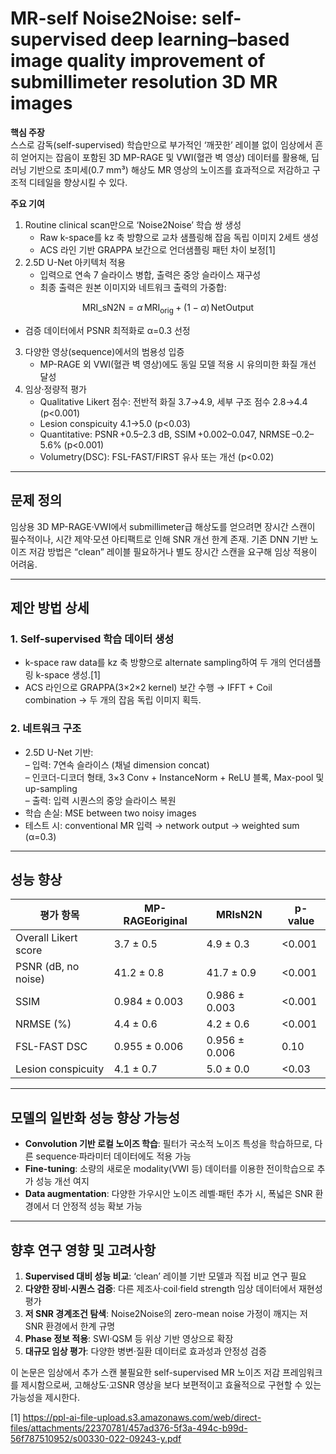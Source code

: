 # MR-self Noise2Noise: self-supervised deep learning–based image quality improvement of submillimeter resolution 3D MR images

**핵심 주장**  
스스로 감독(self-supervised) 학습만으로 부가적인 ‘깨끗한’ 레이블 없이 임상에서 흔히 얻어지는 잡음이 포함된 3D MP-RAGE 및 VWI(혈관 벽 영상) 데이터를 활용해, 딥러닝 기반으로 초미세(0.7 mm³) 해상도 MR 영상의 노이즈를 효과적으로 저감하고 구조적 디테일을 향상시킬 수 있다.

**주요 기여**  
1. Routine clinical scan만으로 ‘Noise2Noise’ 학습 쌍 생성  
   -  Raw k-space를 kz 축 방향으로 교차 샘플링해 잡음 독립 이미지 2세트 생성  
   -  ACS 라인 기반 GRAPPA 보간으로 언더샘플링 패턴 차이 보정[1]
2. 2.5D U-Net 아키텍처 적용  
   -  입력으로 연속 7 슬라이스 병합, 출력은 중앙 슬라이스 재구성  
   -  최종 출력은 원본 이미지와 네트워크 출력의 가중합:

$$ \mathrm{MRI}\_{\mathrm{sN2N}} = \alpha\,\mathrm{MRI}_{\mathrm{orig}} + (1-\alpha)\,\mathrm{NetOutput} $$  
   
   -  검증 데이터에서 PSNR 최적화로 α=0.3 선정  
3. 다양한 영상(sequence)에서의 범용성 입증  
   -  MP-RAGE 외 VWI(혈관 벽 영상)에도 동일 모델 적용 시 유의미한 화질 개선 달성  
4. 임상·정량적 평가  
   -  Qualitative Likert 점수: 전반적 화질 3.7→4.9, 세부 구조 점수 2.8→4.4 (p<0.001)  
   -  Lesion conspicuity 4.1→5.0 (p<0.03)  
   -  Quantitative: PSNR +0.5–2.3 dB, SSIM +0.002–0.047, NRMSE –0.2–5.6% (p<0.001)  
   -  Volumetry(DSC): FSL-FAST/FIRST 유사 또는 개선 (p<0.02)  

***

## 문제 정의  
임상용 3D MP-RAGE·VWI에서 submillimeter급 해상도를 얻으려면 장시간 스캔이 필수적이나, 시간 제약·모션 아티팩트로 인해 SNR 개선 한계 존재. 기존 DNN 기반 노이즈 저감 방법은 “clean” 레이블 필요하거나 별도 장시간 스캔을 요구해 임상 적용이 어려움.

***

## 제안 방법 상세  

### 1. Self-supervised 학습 데이터 생성  
-  k-space raw data를 kz 축 방향으로 alternate sampling하여 두 개의 언더샘플링 k-space 생성.[1]
-  ACS 라인으로 GRAPPA(3×2×2 kernel) 보간 수행 → IFFT + Coil combination → 두 개의 잡음 독립 이미지 획득.  

### 2. 네트워크 구조  
-  2.5D U-Net 기반:  
  – 입력: 7연속 슬라이스 (채널 dimension concat)  
  – 인코더-디코더 형태, 3×3 Conv + InstanceNorm + ReLU 블록, Max-pool 및 up-sampling  
  – 출력: 입력 시퀀스의 중앙 슬라이스 복원  
-  학습 손실: MSE between two noisy images  
-  테스트 시: conventional MR 입력 → network output → weighted sum (α=0.3)  

***

## 성능 향상  

| 평가 항목             | MP-RAGEoriginal | MRIsN2N       | p-value    |
|-----------------------|-----------------|---------------|------------|
| Overall Likert score  | 3.7 ± 0.5       | 4.9 ± 0.3     | <0.001     |
| PSNR (dB, no noise)   | 41.2 ± 0.8      | 41.7 ± 0.9    | <0.001     |
| SSIM                  | 0.984 ± 0.003   | 0.986 ± 0.003 | <0.001     |
| NRMSE (%)             | 4.4 ± 0.6       | 4.2 ± 0.6     | <0.001     |
| FSL-FAST DSC          | 0.955 ± 0.006   | 0.956 ± 0.006 | 0.10       |
| Lesion conspicuity     | 4.1 ± 0.7       | 5.0 ± 0.0     | <0.03      |

***

## 모델의 일반화 성능 향상 가능성  
- **Convolution 기반 로컬 노이즈 학습**: 필터가 국소적 노이즈 특성을 학습하므로, 다른 sequence·파라미터 데이터에도 적용 가능  
- **Fine-tuning**: 소량의 새로운 modality(VWI 등) 데이터를 이용한 전이학습으로 추가 성능 개선 여지  
- **Data augmentation**: 다양한 가우시안 노이즈 레벨·패턴 추가 시, 폭넓은 SNR 환경에서 더 안정적 성능 확보 가능  

***

## 향후 연구 영향 및 고려사항  
1. **Supervised 대비 성능 비교**: ‘clean’ 레이블 기반 모델과 직접 비교 연구 필요  
2. **다양한 장비·시퀀스 검증**: 다른 제조사·coil·field strength 임상 데이터에서 재현성 평가  
3. **저 SNR 경계조건 탐색**: Noise2Noise의 zero-mean noise 가정이 깨지는 저 SNR 환경에서 한계 규명  
4. **Phase 정보 적용**: SWI·QSM 등 위상 기반 영상으로 확장  
5. **대규모 임상 평가**: 다양한 병변·질환 데이터로 효과성과 안정성 검증  

이 논문은 임상에서 추가 스캔 불필요한 self-supervised MR 노이즈 저감 프레임워크를 제시함으로써, 고해상도·고SNR 영상을 보다 보편적이고 효율적으로 구현할 수 있는 가능성을 제시한다.

[1] https://ppl-ai-file-upload.s3.amazonaws.com/web/direct-files/attachments/22370781/457ad376-5f3a-494c-b99d-56f787510952/s00330-022-09243-y.pdf
